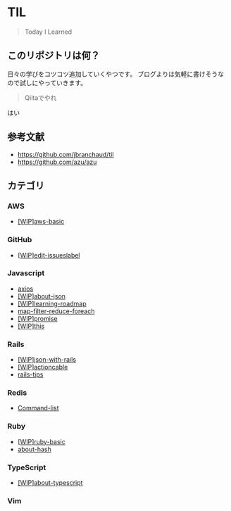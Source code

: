 # TIL

> Today I Learned

## このリポジトリは何？

日々の学びをコツコツ追加していくやつです。
ブログよりは気軽に書けそうなので試しにやっていきます。

> Qiitaでやれ

はい

## 参考文献

- https://github.com/jbranchaud/til
- https://github.com/azu/azu

## カテゴリ
### AWS
- [[WIP]aws-basic](aws/aws-basic.md)

### GitHub
- [[WIP]edit-issueslabel](github/edit-issueslabel.md)

### Javascript
- [axios](javascript/axios.md)
- [[WIP]about-json](javascript/about-json.md)
- [[WIP]learning-roadmap](javascript/learning-roadmap.md)
- [map-filter-reduce-foreach](javascript/map-filter-reduce-foreach.md)
- [[WIP]promise](javascript/promise.md)
- [[WIP]this](javascript/this.md)

### Rails
- [[WIP]json-with-rails](rails/json-with-rails.md)
- [[WIP]actioncable](rails/actioncable.md)
- [rails-tips](rails/rails-tips.md)

### Redis
- [Command-list](redis/command-list.md)

### Ruby
- [[WIP]ruby-basic](ruby/ruby-basic.md)
- [about-hash](ruby/about-hash.md)

### TypeScript
- [[WIP]about-typescript](typescript/about-typescript.md)

### Vim
